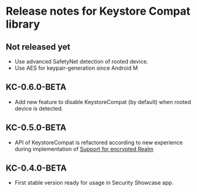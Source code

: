 
# Release notes for Keystore Compat library

## Not released yet
 * Use advanced SafetyNet detection of rooted device.
 * Use AES for keypair-generation since Android M

## KC-0.6.0-BETA
 * Add new feature to disable KeystoreCompat (by default) when rooted device is detected.

## KC-0.5.0-BETA
 * API of KeystoreCompat is refactored according to new experience during implementation of [Support for encrypted Realm](https://github.com/kotomisak/db-showcase-android)

## KC-0.4.0-BETA
 * First stable version ready for usage in Security Showcase app.
